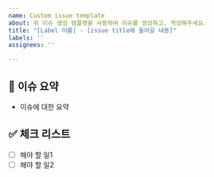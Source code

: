 ```yaml
---
name: Custom issue template
about: 위 이슈 생성 템플렛을 사용하여 이슈를 생성하고, 작성해주세요.
title: "[Label 이름] - [issue title에 들어갈 내용]"
labels: ''
assignees: ''

---
```


## 🌸 이슈 요약
<!-- 이유에 대하여 설명해주세요. -->
<!-- 아래 "이슈에 대한 요약" 은 지우고 작성해주세요.  -->
- 이슈에 대한 요약

## ✅ 체크 리스트
<!-- 해야 할 일을 적어주세요. -->
- [ ] 해야 할 일1
- [ ] 해야 할 일2
